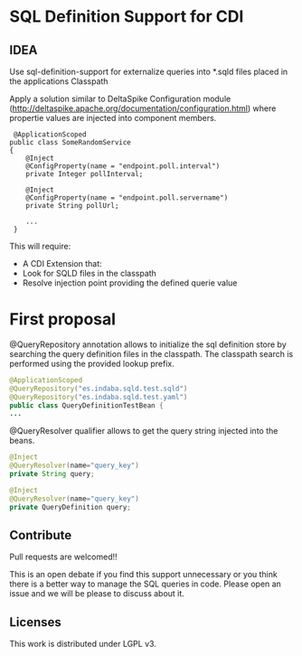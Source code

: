 # SQL Definition Support for CDI

## IDEA

 Use sql-definition-support for externalize queries into *.sqld files placed in the applications Classpath
 
 Apply a solution similar to DeltaSpike Configuration module (http://deltaspike.apache.org/documentation/configuration.html) where propertie values are injected into component members. 
 
```
 @ApplicationScoped
public class SomeRandomService
{
    @Inject
    @ConfigProperty(name = "endpoint.poll.interval")
    private Integer pollInterval;

    @Inject
    @ConfigProperty(name = "endpoint.poll.servername")
    private String pollUrl;

    ...
 }
 ```
 
 This will require:
 
  - A CDI Extension that: 
   - Look for SQLD files in the classpath
   - Resolve injection point providing the defined querie value
   
# First proposal

@QueryRepository annotation allows to initialize the sql definition store by searching the query definition files in the classpath. The classpath search is performed using the provided lookup prefix.

```java
@ApplicationScoped
@QueryRepository("es.indaba.sqld.test.sqld")
@QueryRepository("es.indaba.sqld.test.yaml")
public class QueryDefinitionTestBean {
...
```

@QueryResolver qualifier allows to get the query string injected into the beans. 

```java
@Inject
@QueryResolver(name="query_key")
private String query;

@Inject
@QueryResolver(name="query_key")
private QueryDefinition query;
```

## Contribute
Pull requests are welcomed!!

This is an open debate if you find this support unnecessary or you think there is a better way to manage the SQL queries in code. Please open an issue and we will be please to discuss about it. 

## Licenses
This work is distributed under LGPL v3.
